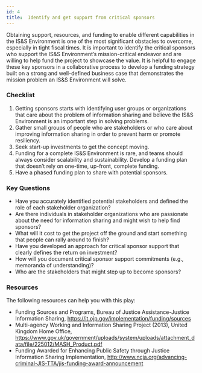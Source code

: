 ```yaml
---
id: 4
title:  Identify and get support from critical sponsors
---
```


Obtaining support, resources, and funding to enable different capabilities in the IS&S Environment is one of the most significant obstacles to overcome, especially in tight fiscal times. It is important to identify the critical sponsors who support the IS&S Environment’s mission-critical endeavor and are willing to help fund the project to showcase the value. It is helpful to engage these key sponsors in a collaborative process to develop a funding strategy built on a strong and well-defined business case that demonstrates the mission problem an IS&S Environment will solve.

### Checklist
1. Getting sponsors starts with identifying user groups or organizations that care about the problem of information sharing and believe the IS&S Environment is an important step in solving problems.
2. Gather small groups of people who are stakeholders or who care about improving information sharing in order to prevent harm or promote resiliency.
3. Seek start-up investments to get the concept moving.
4. Funding for a complete IS&S Environment is rare, and teams should always consider scalability and sustainability. Develop a funding plan that doesn’t rely on one-time, up-front, complete funding.
5. Have a phased funding plan to share with potential sponsors.

### Key Questions
- Have you accurately identified potential stakeholders and defined the role of each stakeholder organization?
- Are there individuals in stakeholder organizations who are passionate about the need for information sharing and might wish to help find sponsors?
- What will it cost to get the project off the ground and start something that people can rally around to finish?
- Have you developed an approach for critical sponsor support that clearly defines the return on investment?
- How will you document critical sponsor support commitments (e.g., memoranda of understanding)?
- Who are the stakeholders that might step up to become sponsors?

### Resources
The following resources can help you with this play:
- Funding Sources and Programs, Bureau of Justice Assistance-Justice Information Sharing, https://it.ojp.gov/implementation/funding/sources  
- Multi-agency Working and Information Sharing Project (2013),  United Kingdom Home Office, https://www.gov.uk/government/uploads/system/uploads/attachment_data/file/225012/MASH_Product.pdf
- Funding Awarded for Enhancing Public Safety through Justice Information Sharing Implementation, http://www.ncja.org/advancing-criminal-JIS-TTA/jis-funding-award-announcement
